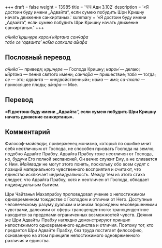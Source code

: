 +++
draft = false
weight = 13985
title = 'ЧЧ Ади 3.102'
description = '«Я достоин буду имени „Адвайта“, если сумею побудить Шри Кришну начать движение санкиртаны».'
summary = '«Я достоин буду имени „Адвайта“, если сумею побудить Шри Кришну начать движение санкиртаны».'
+++

_а̄нийа̄ кр̣шн̣ере карон̇ кӣртана сан̃ча̄ра  
табе се ‘адваита’ на̄ма сапхала а̄ма̄ра_

## Пословный перевод

_а̄нийа̄_ — приведя; _кр̣шн̣ере_ — Господа Кришну; _карон̇_ — делаю; _кӣртана_ — пения святого имени; _сан̃ча̄ра_ — пришествие; _табе_ — тогда; _се_ — это; _адваита_ — «недвойственный»; _на̄ма_ — имя; _са_\-_пхала_ — приносящее плоды; _а̄ма̄ра_ — Мое.

## Перевод

**«Я достоин буду имени „Адвайта“, если сумею побудить Шри Кришну начать движение санкиртаны».**

## Комментарий

Философ-_майявади,_ приверженец монизма, который по ошибке мнит себя неотличным от Господа, не способен призвать Господа на землю, подобно Адвайте Прабху. Адвайта Прабху тоже неотличен от Господа, но, будучи Его полной экспансией, Он вечно служит Ему, а не сливается с Ним. _Майявади_ не могут этого понять, поскольку обо всем судят с позиций материального чувственного восприятия и считают, что единство исключает индивидуальность. Между тем из этого стиха следует, что Адвайта Прабху, хотя и неотличен от Господа, обладает индивидуальным бытием.

Шри Чайтанья Махапрабху проповедовал учение о непостижимом одновременном тождестве с Господом и отличии от Него. Доступные человеческому разуму дуализм и монизм порождены несовершенными чувствами, далекими от сферы трансцендентного: трансцендентное находится за пределами ограниченных возможностей чувств. Деяния же Шри Адвайты Прабху наглядно демонстрируют принцип непостижимого одновременного единства и отличия. Поэтому тот, кто предается Шри Адвайте Прабху, без труда постигает философию, основанную на этом принципе непостижимого одновременного различия и единства.
